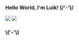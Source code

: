 ### Hello World, I'm Luik! (/'-')/
<img src="https://github-readme-stats.vercel.app/api?username=luikcastro&&show_icons=true&title_color=eaea00&icon_color=ffffff&text_color=eaea00&bg_color=0D1117">
<img src="https://github-readme-stats.vercel.app/api/top-langs/?username=luikcastro&&show_icons=true&layout=compact&title_color=eaea00&text_color=eaea00&icon_color=eaea00&bg_color=0D1117">

### \\('-'\\)
